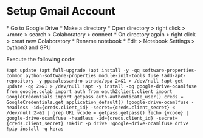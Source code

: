 <h1>Setup Gmail Account</h1>
* Go to Google Drive
* Make a directory
* Open directory > right click > +more > search > Colaboratory > connect
* On directory again > right click > creat new Colaboratory
* Rename notebook
* Edit > Notebook Settings > python3 and GPU

Execute the following code:

`!apt update
!apt full-upgrade
!apt install -y -qq software-properties-common python-software-properties module-init-tools fuse
!add-apt-repository -y ppa:alessandro-strada/ppa 2>&1 > /dev/null
!apt-get update -qq 2>&1 > /dev/null
!apt -y install -qq google-drive-ocamlfuse
from google.colab import auth
from oauth2client.client import GoogleCredentials
import getpass
auth.authenticate_user()
creds = GoogleCredentials.get_application_default()
!google-drive-ocamlfuse -headless -id={creds.client_id} -secret={creds.client_secret} < /dev/null 2>&1 | grep URL
vcode = getpass.getpass()
!echo {vcode} | google-drive-ocamlfuse -headless -id={creds.client_id} -secret={creds.client_secret}
!mkdir -p drive
!google-drive-ocamlfuse drive
!pip install -q keras`

